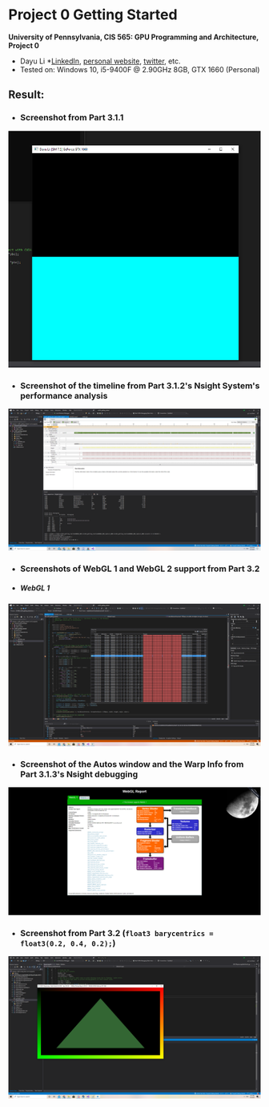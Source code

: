 Project 0 Getting Started
====================

**University of Pennsylvania, CIS 565: GPU Programming and Architecture, Project 0**

* Dayu Li
  *[LinkedIn](https://www.linkedin.com/in/dayu95/), [personal website](), [twitter](), etc.
* Tested on: Windows 10, i5-9400F @ 2.90GHz 8GB, GTX 1660 (Personal)

## Result:
* ### Screenshot from Part 3.1.1
![](images/1.png)
* ### Screenshot of the timeline from Part 3.1.2's Nsight System's performance analysis
![](images/2.png)
* ### Screenshots of WebGL 1 and WebGL 2 support from Part 3.2
* ##### WebGL 1
![](images/4.png)
* ### Screenshot of the Autos window and the Warp Info from Part 3.1.3's Nsight debugging
![](images/3.png)
* ### Screenshot from Part 3.2 (`float3 barycentrics = float3(0.2, 0.4, 0.2);`)
![](images/5.png)
